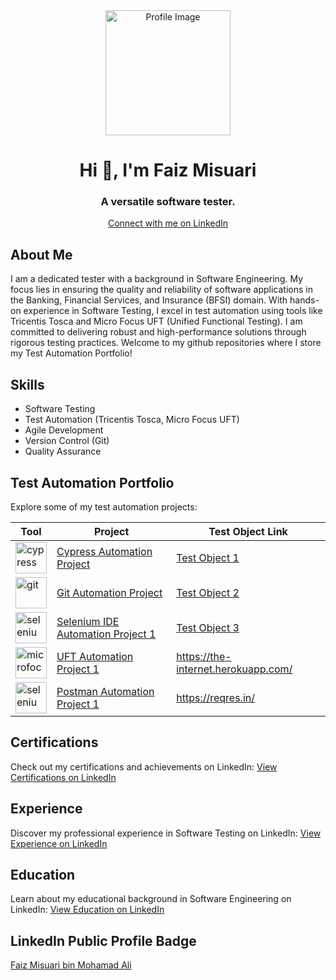 <div align="center">
    <img src="https://avatars.githubusercontent.com/u/64678136?s=400&u=5f4608205b1b720e46249663dbb00d281d79700e&v=4" alt="Profile Image" width="200" height="200">
    <h1>Hi 👋, I'm Faiz Misuari</h1>
    <h3>A versatile software tester.</h3>
    <a href="https://www.linkedin.com/in/faizmisuari/">Connect with me on LinkedIn</a>
</div>

<h2>About Me</h2>
<p>
    I am a dedicated tester with a background in Software Engineering. My focus lies in ensuring the quality and reliability of software applications in the Banking, Financial Services, and Insurance (BFSI) domain.
    With hands-on experience in Software Testing, I excel in test automation using tools like Tricentis Tosca and Micro Focus UFT (Unified Functional Testing). I am committed to delivering robust and high-performance solutions through rigorous testing practices. Welcome to my github repositories where I store my Test Automation Portfolio!
</p>

<h2>Skills</h2>
<ul>
    <li>Software Testing</li>
    <li>Test Automation (Tricentis Tosca, Micro Focus UFT)</li>
    <li>Agile Development</li>
    <li>Version Control (Git)</li>
    <li>Quality Assurance</li>
    <!-- Add more skills -->
</ul>

<h2>Test Automation Portfolio</h2>
<p>
    Explore some of my test automation projects:
    <!-- Add project descriptions and links here -->
<table>
    <thead>
        <tr>
            <th>Tool</th>
            <th>Project</th>
            <th>Test Object Link</th>
        </tr>
    </thead>
    <tbody>
        <tr>
            <td>
                <a href="https://www.cypress.io" target="_blank" rel="noreferrer">
                    <img src="https://raw.githubusercontent.com/simple-icons/simple-icons/6e46ec1fc23b60c8fd0d2f2ff46db82e16dbd75f/icons/cypress.svg" alt="cypress" width="50" height="50">
                </a>
            </td>
            <td>
                <a href="https://github.com/yourusername/cypress-project">Cypress Automation Project</a>
            </td>
            <td>
                <a href="https://example.com/test-object-1">Test Object 1</a>
            </td>
        </tr>
        <tr>
            <td>
                <a href="https://git-scm.com/" target="_blank" rel="noreferrer">
                    <img src="https://www.vectorlogo.zone/logos/git-scm/git-scm-icon.svg" alt="git" width="50" height="50">
                </a>
            </td>
            <td>
                <a href="https://github.com/yourusername/git-project">Git Automation Project</a>
            </td>
            <td>
                <a href="https://example.com/test-object-2">Test Object 2</a>
            </td>
        </tr>
        <tr>
            <td>
                <a href="https://www.selenium.dev" target="_blank" rel="noreferrer">
                    <img src="https://www.selenium.dev/selenium-ide/img/selenium-ide128.png" alt="selenium-ide" width="50" height="50">
                </a>
            </td>
            <td>
                <a href="https://faizmisuari.github.io/TAP-SeleniumIDE/">Selenium IDE Automation Project 1</a>
            </td>
            <td>
                <a href="https://example.com/test-object-3">Test Object 3</a>
            </td>
        </tr>
        <tr>
            <td>
                <a href="https://www.microfocus.com/en-us/products/uft-one/overview" target="_blank" rel="noreferrer">
                    <img src="https://pnx-assets-prod.s3.amazonaws.com/2023-05/image-1200.png" alt="microfocus-uft" width="50" height="50">
                </a>
            </td>
            <td>
                <a href="https://faizmisuari.github.io/TAP-UFT1/">UFT Automation Project 1</a>
            </td>
            <td>
                <a href="https://the-internet.herokuapp.com/">https://the-internet.herokuapp.com/</a>
            </td>
        </tr>
        <tr>
            <td>
                <a href="https://www.selenium.dev" target="_blank" rel="noreferrer">
                    <img src="https://cdn.cookielaw.org/logos/70564414-548a-4286-8ad7-04d95b172a08/e26443c0-68d1-47c8-b8fc-9bc765da2e95/3a159462-db70-43cf-a27d-f602a6baed44/pm-logo-horiz.png" alt="selenium-ide" width="50" height="50">
                </a>
            </td>
            <td>
                <a href="https://faizmisuari.github.io/TAP-SeleniumIDE/">Postman Automation Project 1</a>
            </td>
            <td>
                <a href="https://reqres.in/">https://reqres.in/</a>
            </td>
        </tr>
        <!-- Add more rows for additional projects -->
    </tbody>
</table>


<h2>Certifications</h2>
<p>
    Check out my certifications and achievements on LinkedIn:
    <a href="https://www.linkedin.com/in/faizmisuari/#licenses_and_certifications">View Certifications on LinkedIn</a>
</p>

<h2>Experience</h2>
<p>
    Discover my professional experience in Software Testing on LinkedIn:
    <a href="https://www.linkedin.com/in/faizmisuari/#experience">View Experience on LinkedIn</a>
</p>

<h2>Education</h2>
<p>
    Learn about my educational background in Software Engineering on LinkedIn:
    <a href="https://www.linkedin.com/in/faizmisuari/#education">View Education on LinkedIn</a>
</p>

<h2>LinkedIn Public Profile Badge</h2>
<div class="badge-base LI-profile-badge" data-locale="en_US" data-size="large" data-theme="light" data-type="VERTICAL" data-vanity="faizmisuari" data-version="v1"><a class="badge-base__link LI-simple-link" href="https://my.linkedin.com/in/faizmisuari?trk=profile-badge">Faiz Misuari bin Mohamad Ali</a></div>
